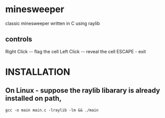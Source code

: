 # minesweeper
classic minesweeper written in C using raylib

## controls 
Right Click -- flag the cell
Left  Click -- reveal the cell 
ESCAPE - exit 

# INSTALLATION  
## On Linux   - suppose the raylib libarary is already installed on path,
```
gcc -o main main.c -lraylib -lm && ./main
```
